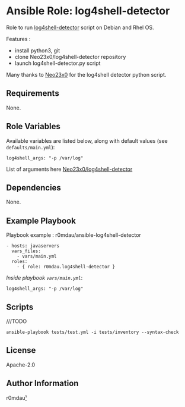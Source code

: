 Ansible Role: log4shell-detector
================================

Role to run [log4shell-detector](https://github.com/Neo23x0/log4shell-detector) script on Debian and Rhel OS.

Features :
* install python3, git
* clone Neo23x0/log4shell-detector repository
* launch log4shell-detector.py script

Many thanks to [Neo23x0](https://github.com/Neo23x0) for the log4shell detector python script.

Requirements
------------

None.

Role Variables
--------------

Available variables are listed below, along with default values (see `defaults/main.yml`):

    log4shell_args: "-p /var/log"

List of arguments here [Neo23x0/log4shell-detector](https://github.com/Neo23x0/log4shell-detector/blob/main/README.md)

Dependencies
------------

None.

Example Playbook
----------------

Playbook example : r0mdau/ansible-log4shell-detector

    - hosts: javaservers
      vars_files:
        - vars/main.yml
      roles:
        - { role: r0mdau.log4shell-detector }

*Inside playbook `vars/main.yml`*:

    log4shell_args: "-p /var/log"

Scripts
-------
///TODO
```
ansible-playbook tests/test.yml -i tests/inventory --syntax-check
```

License
-------

Apache-2.0

Author Information
------------------

r0mdau[¹](https://github.com/r0mdau)
